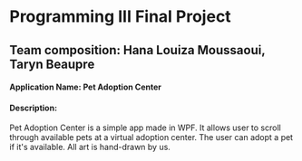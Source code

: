 # Programming III Final Project
## Team composition: Hana Louiza Moussaoui, Taryn Beaupre
#### Application Name: Pet Adoption Center

#### Description: 
Pet Adoption Center is a simple app made in WPF. It allows user to scroll through available pets at a virtual adoption center. The user can adopt a pet if it's available. All art is hand-drawn by us. 
